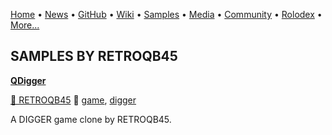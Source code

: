 [Home](https://qb64.com) • [News](../news.md) • [GitHub](../github.md) • [Wiki](../wiki.md) • [Samples](../samples.md) • [Media](../media.md) • [Community](../community.md) • [Rolodex](../rolodex.md) • [More...](../more.md)

## SAMPLES BY RETROQB45

**[QDigger](qdigger/index.md)**

[🐝 RETROQB45](retroqb45.md) 🔗 [game](game.md), [digger](digger.md)

A DIGGER game clone by RETROQB45.
